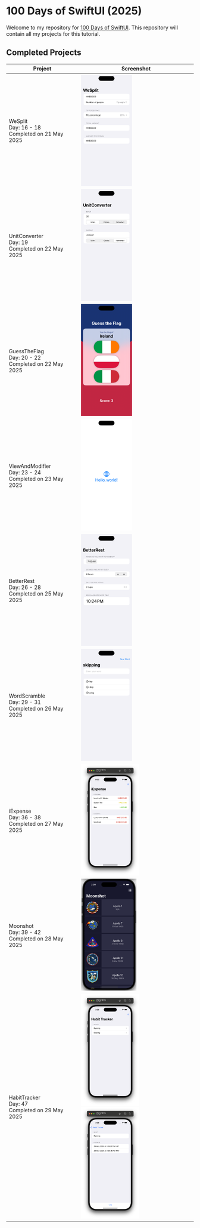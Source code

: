 # 100 Days of SwiftUI (2025)

Welcome to my repository for [100 Days of SwiftUI](https://www.hackingwithswift.com/100/swiftui).
This repository will contain all my projects for this tutorial.

## Completed Projects

| Project | Screenshot |
| ------- | ---------- |
| WeSplit <br/> Day: 16 - 18 <br/> Completed on 21 May 2025 | <img src="figures/WeSplit.png" height="300" alt="WeSplit"/> |
| UnitConverter <br/> Day: 19 <br/> Completed on 22 May 2025 | <img src="figures/UnitConverter.png" height="300" alt="UnitConverter"/> |
| GuessTheFlag <br/> Day: 20 - 22 <br/> Completed on 22 May 2025 | <img src="figures/GuessTheFlag.png" height="300" alt="GuessTheFlag"/> |
| ViewAndModifier <br/> Day: 23 - 24 <br/> Completed on 23 May 2025 | <img src="figures/ViewAndModifier.png" height="300" alt="ViewAndModifier"/> |
| BetterRest <br/> Day: 26 - 28 <br/> Completed on 25 May 2025 | <img src="figures/BetterRest.png" height="300" alt="BetterRest"/> |
| WordScramble <br/> Day: 29 - 31 <br/> Completed on 26 May 2025 | <img src="figures/WordScramble.png" height="300" alt="WordScramble"/> |
| iExpense <br/> Day: 36 - 38 <br/> Completed on 27 May 2025 | <img src="figures/iExpense.png" height="300" alt="iExpense"/> |
| Moonshot <br/> Day: 39 - 42 <br/> Completed on 28 May 2025 | <img src="figures/Moonshot.png" height="300" alt="Moonshot"/> |
| HabitTracker <br/> Day: 47 <br/> Completed on 29 May 2025 | <img src="figures/HabitTracker1.png" height="300" alt="HabitTracker1"/> <img src="figures/HabitTracker2.png" height="300" alt="HabitTracker2"/> |